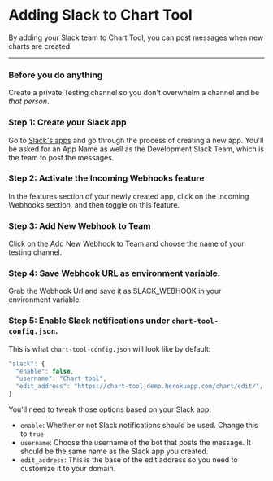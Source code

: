 # Adding Slack to Chart Tool

By adding your Slack team to Chart Tool, you can post messages when new charts are created.


----------

### Before you do anything
Create a private Testing channel so you don't overwhelm a channel and be *that person*.

### **Step 1:** Create your Slack app
Go  to [Slack's apps](https://api.slack.com/apps) and go through the process of creating a new app. You'll be asked for an App Name as well as the Development Slack Team, which is the team to post the messages.

### **Step 2:** Activate the Incoming Webhooks feature
In the features section of your newly created app, click on the Incoming Webhooks section, and then toggle on this feature.

### **Step 3:** Add New Webhook to Team
Click on the Add New Webhook to Team and choose the name of your testing channel.

### **Step 4:** Save Webhook URL as environment variable.
Grab the Webhook Url and save it as SLACK_WEBHOOK in your environment variable.

### **Step 5:** Enable Slack notifications under `chart-tool-config.json`.

This is what `chart-tool-config.json` will look like by default:

```javascript
"slack": {
  "enable": false,
  "username": "Chart tool",
  "edit_address": "https://chart-tool-demo.herokuapp.com/chart/edit/",
}
```

You'll need to tweak those options based on your Slack app.

* `enable`: Whether or not Slack notifications should be used. Change this to `true`
* `username`: Choose the username of the bot that posts the message. It should be the same name as the Slack app you created.
* `edit_address`: This is the base of the edit address so you need to customize it to your domain.
